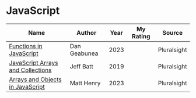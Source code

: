 # JavaScript

| Name                                                                                                           | Author       | Year | My Rating | Source      |
| -------------------------------------------------------------------------------------------------------------- | ------------ | ---- | --------- | ----------- |
| [Functions in JavaScript](https://app.pluralsight.com/library/courses/functions-javascript)                    | Dan Geabunea | 2023 |           | Pluralsight |
| [JavaScript Arrays and Collections](https://app.pluralsight.com/library/courses/javascript-arrays-collections) | Jeff Batt    | 2019 |           | Pluralsight |
| [Arrays and Objects in JavaScript](https://app.pluralsight.com/library/courses/javascript-arrays-objects)      | Matt Henry   | 2023 |           | Pluralsight |
